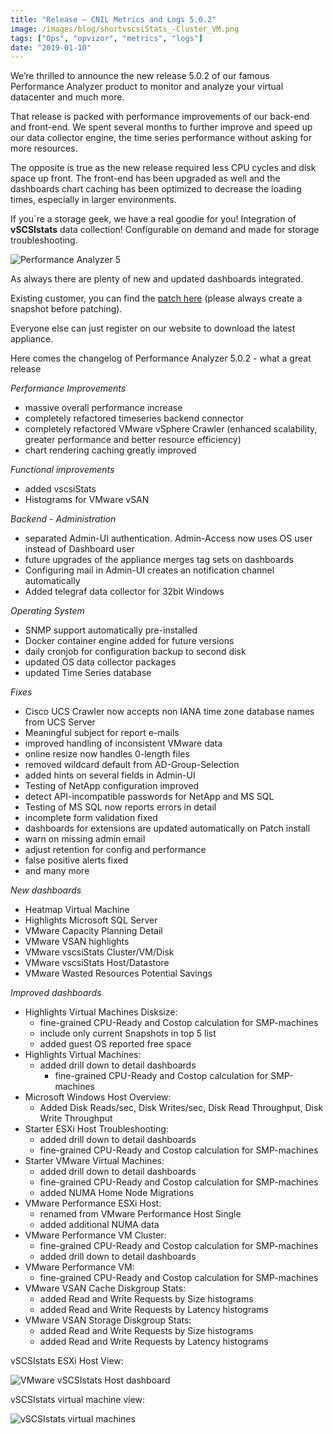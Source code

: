 ```yaml
---
title: "Release – CNIL Metrics and Logs 5.0.2"
image: /images/blog/shortvscsiStats_-Cluster_VM.png
tags: ["Ops", "opvizor", "metrics", "logs"]
date: "2019-01-10"
---
```


We’re thrilled to announce the new release 5.0.2 of our famous Performance Analyzer product to monitor and analyze your virtual datacenter and much more. 

That release is packed with performance improvements of our back-end and front-end. We spent several months to further improve and speed up our data collector engine, the time series performance without asking for more resources. 

The opposite is true as the new release required less CPU cycles and disk space up front. The front-end has been upgraded as well and the dashboards chart caching has been optimized to decrease the loading times, especially in larger environments.

If you´re a storage geek, we have a real goodie for you! Integration of **vSCSIstats** data collection! Configurable on demand and made for storage troubleshooting.

![Performance Analyzer 5](/images/blog/shortvscsiStats_-Cluster_VM.png)

As always there are plenty of new and updated dashboards integrated.

Existing customer, you can find the [patch here](https://opvizor.atlassian.net/wiki/spaces/OPVPA/pages/82057456/Change+Log+Patch) (please always create a snapshot before patching). 

Everyone else can just register on our website to download the latest appliance. 

Here comes the changelog of Performance Analyzer 5.0.2 - what a great release

_Performance Improvements_

- massive overall performance increase
- completely refactored timeseries backend connector
- completely refactored VMware vSphere Crawler (enhanced scalability, greater performance and better resource efficiency) 
- chart rendering caching greatly improved

_Functional improvements_

- added vscsiStats
- Histograms for VMware vSAN

_Backend - Administration_

- separated Admin-UI authentication. Admin-Access now uses OS user instead of Dashboard user
- future upgrades of the appliance merges tag sets on dashboards
- Configuring mail in Admin-UI creates an notification channel automatically
- Added telegraf data collector for 32bit Windows

_Operating System_

- SNMP support automatically pre-installed
- Docker container engine added for future versions
- daily cronjob for configuration backup to second disk
- updated OS data collector packages
- updated Time Series database

_Fixes_

- Cisco UCS Crawler now accepts non IANA time zone database names from UCS Server
- Meaningful subject for report e-mails
- improved handling of inconsistent VMware data
- online resize now handles 0-length files
- removed wildcard default from AD-Group-Selection
- added hints on several fields in Admin-UI
- Testing of NetApp configuration improved
- detect API-incompatible passwords for NetApp and MS SQL
- Testing of MS SQL now reports errors in detail
- incomplete form validation fixed
- dashboards for extensions are updated automatically on Patch install
- warn on missing admin email
- adjust retention for config and performance
- false positive alerts fixed
- and many more

_New dashboards_

- Heatmap Virtual Machine
- Highlights Microsoft SQL Server
- VMware Capacity Planning Detail
- VMware VSAN highlights
- VMware vscsiStats Cluster/VM/Disk
- VMware vscsiStats Host/Datastore
- VMware Wasted Resources Potential Savings

_Improved dashboards_

- Highlights Virtual Machines Disksize:
    - fine-grained CPU-Ready and Costop calculation for SMP-machines
    - include only current Snapshots in top 5 list
    - added guest OS reported free space
- Highlights Virtual Machines:
    - added drill down to detail dashboards
        - fine-grained CPU-Ready and Costop calculation for SMP-machines
- Microsoft Windows Host Overview:
    - Added Disk Reads/sec, Disk Writes/sec, Disk Read Throughput, Disk Write Throughput
- Starter ESXi Host Troubleshooting:
    - added drill down to detail dashboards
    - fine-grained CPU-Ready and Costop calculation for SMP-machines
- Starter VMware Virtual Machines:
    - added drill down to detail dashboards
    - fine-grained CPU-Ready and Costop calculation for SMP-machines
    - added NUMA Home Node Migrations
- VMware Performance ESXi Host:
    - renamed from VMware Performance Host Single
    - added additional NUMA data
- VMware Performance VM Cluster:
    - fine-grained CPU-Ready and Costop calculation for SMP-machines
    - added drill down to detail dashboards
- VMware Performance VM:
    - fine-grained CPU-Ready and Costop calculation for SMP-machines
- VMware VSAN Cache Diskgroup Stats:
    - added Read and Write Requests by Size histograms
    - added Read and Write Requests by Latency histograms
- VMware VSAN Storage Diskgroup Stats:
    - added Read and Write Requests by Size histograms
    - added Read and Write Requests by Latency histograms

vSCSIstats ESXi Host View:

![VMware vSCSIstats Host dashboard](/images/blog/VMware-vscsiStats_-Host_Datastore.png)

vSCSIstats virtual machine view:

![vSCSIstats virtual machines](/images/blog/VMware-vscsiStats_-Cluster_VM_Disk.png)
